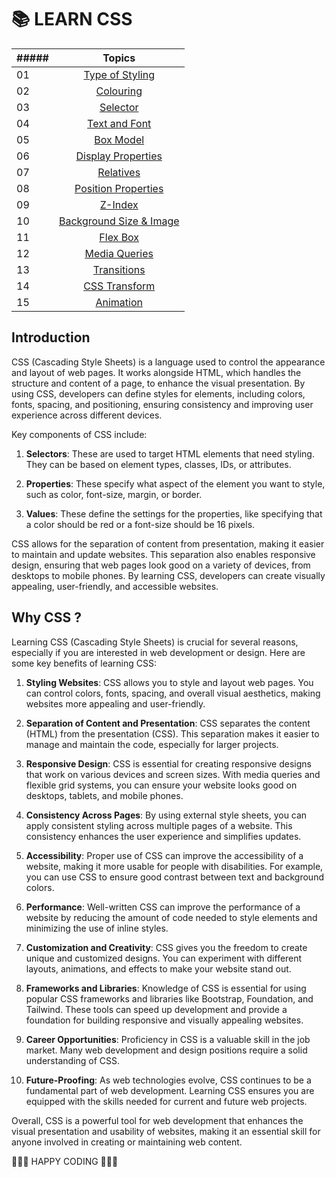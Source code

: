 <p> <h1> 📚 LEARN CSS </h1> </p>


|##### | Topics                                                    |
|------|:---------------------------------------------------------:|
| 01  |  [Type of Styling](./1_styling.html)|
| 02  |  [Colouring](./2_colour.html)|
| 03  |  [Selector](./3_selector.html)|
| 04  |  [Text and Font](./4_text_font.html)|
| 05  |  [Box Model](./5_box_model.html)|
| 06  |  [Display Properties](./6_display.html)|
| 07  |  [Relatives](./7_relatives.html)|
| 08  |  [Position Properties](./8_position.html)|
| 09  |  [Z-Index](./9_z-index.html)|
| 10  |  [Background Size & Image](./10_back_size_img.html)|
| 11  |  [Flex Box](./11_flexbox.html)|
| 12  |  [Media Queries](./12_media_queries.html)|
| 13  |  [Transitions](./13_transition.html)|
| 14  |  [CSS Transform](./14_css_transform.html)|
| 15  |  [Animation ](./15_animation.html)|


## Introduction

CSS (Cascading Style Sheets) is a language used to control the appearance and layout of web pages. It works alongside HTML, which handles the structure and content of a page, to enhance the visual presentation. By using CSS, developers can define styles for elements, including colors, fonts, spacing, and positioning, ensuring consistency and improving user experience across different devices.

Key components of CSS include:

1. **Selectors**: These are used to target HTML elements that need styling. They can be based on element types, classes, IDs, or attributes.

2. **Properties**: These specify what aspect of the element you want to style, such as color, font-size, margin, or border.

3. **Values**: These define the settings for the properties, like specifying that a color should be red or a font-size should be 16 pixels.

CSS allows for the separation of content from presentation, making it easier to maintain and update websites. This separation also enables responsive design, ensuring that web pages look good on a variety of devices, from desktops to mobile phones. By learning CSS, developers can create visually appealing, user-friendly, and accessible websites.

## Why CSS ?

Learning CSS (Cascading Style Sheets) is crucial for several reasons, especially if you are interested in web development or design. Here are some key benefits of learning CSS:

1. **Styling Websites**: CSS allows you to style and layout web pages. You can control colors, fonts, spacing, and overall visual aesthetics, making websites more appealing and user-friendly.

2. **Separation of Content and Presentation**: CSS separates the content (HTML) from the presentation (CSS). This separation makes it easier to manage and maintain the code, especially for larger projects.

3. **Responsive Design**: CSS is essential for creating responsive designs that work on various devices and screen sizes. With media queries and flexible grid systems, you can ensure your website looks good on desktops, tablets, and mobile phones.

4. **Consistency Across Pages**: By using external style sheets, you can apply consistent styling across multiple pages of a website. This consistency enhances the user experience and simplifies updates.

5. **Accessibility**: Proper use of CSS can improve the accessibility of a website, making it more usable for people with disabilities. For example, you can use CSS to ensure good contrast between text and background colors.

6. **Performance**: Well-written CSS can improve the performance of a website by reducing the amount of code needed to style elements and minimizing the use of inline styles.

7. **Customization and Creativity**: CSS gives you the freedom to create unique and customized designs. You can experiment with different layouts, animations, and effects to make your website stand out.

8. **Frameworks and Libraries**: Knowledge of CSS is essential for using popular CSS frameworks and libraries like Bootstrap, Foundation, and Tailwind. These tools can speed up development and provide a foundation for building responsive and visually appealing websites.

9. **Career Opportunities**: Proficiency in CSS is a valuable skill in the job market. Many web development and design positions require a solid understanding of CSS.

10. **Future-Proofing**: As web technologies evolve, CSS continues to be a fundamental part of web development. Learning CSS ensures you are equipped with the skills needed for current and future web projects.

Overall, CSS is a powerful tool for web development that enhances the visual presentation and usability of websites, making it an essential skill for anyone involved in creating or maintaining web content.


🧡🧡🧡 HAPPY CODING 🧡🧡🧡